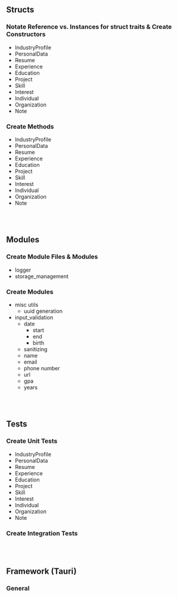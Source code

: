 ## Structs
### Notate Reference vs. Instances for struct traits & Create Constructors
- IndustryProfile
- PersonalData
- Resume
- Experience
- Education
- Project
- Skill
- Interest
- Individual
- Organization
- Note

### Create Methods
- IndustryProfile
- PersonalData
- Resume
- Experience
- Education
- Project
- Skill
- Interest
- Individual
- Organization
- Note

<br><br>

## Modules
### Create Module Files & Modules
- logger
- storage_management

### Create Modules
- misc utils
    - uuid generation
- input_validation
    - date
        - start
        - end
        - birth
    - sanitizing
    - name
    - email
    - phone number
    - url
    - gpa
    - years

<br><br>

## Tests
### Create Unit Tests
- IndustryProfile
- PersonalData
- Resume
- Experience
- Education
- Project
- Skill
- Interest
- Individual
- Organization
- Note

### Create Integration Tests

<br><br>

## Framework (Tauri)
### General